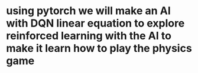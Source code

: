 # using pytorch we will make an AI with DQN linear equation to explore reinforced learning with the AI to make it learn how to play the physics game
